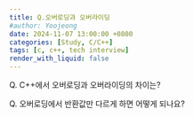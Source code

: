 ```yaml
---
title: Q.오버로딩과 오버라이딩
#author: Yoojeong
date: 2024-11-07 13:00:00 +0800
categories: [Study, C/C++]
tags: [c, c++, tech interview]
render_with_liquid: false
---
```


Q. C++에서 오버로딩과 오버라이딩의 차이는?  

Q. 오버로딩에서 반환값만 다르게 하면 어떻게 되나요?   